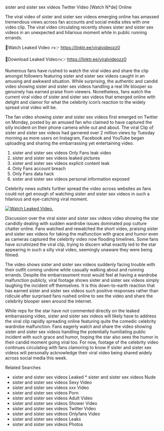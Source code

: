 ﻿sister and sister sex videos Twitter Video [Watch N*de] Online

The viral video of ﻿sister and sister sex videos emerging online has amassed tremendous views across fan accounts and social media sites with one video clip. The viral video circulating recently shows ﻿sister and sister sex videos in an unexpected and hilarious moment while in public running errands. 

🔴Watch Leaked Video 🔥👉  https://linktr.ee/viralvideozz0 

🔴Download Leaked Video🔥👉  https://linktr.ee/viralvideozz0 

Numerous fans have rushed to watch the viral video and share the clip amongst followers featuring ﻿sister and sister sex videos caught in an amusing and awkward situation. While surprising, the authentic and candid video showing ﻿sister and sister sex videos handling a real life blooper so genuinely has earned praise from viewers. Nonetheless, fans watch the current viral video of ﻿sister and sister sex videos that emerged online with delight and clamor for what the celebrity icon’s reaction to the widely spread viral video will be.

The fan video showing ﻿sister and sister sex videos first emerged on Twitter on Monday, posted by an amused fan who claimed to have captured the silly incident on their phone camera while out and about. The viral Clip of ﻿sister and sister sex videos had garnered over 2 million views by Tuesday morning as more users on Instagram, Facebook and YouTube began uploading and sharing the embarrassing yet entertaining video. 

1. ﻿sister and sister sex videos Only Fans leak video
2. ﻿sister and sister sex videos leaked pictures
3. ﻿sister and sister sex videos explicit content leak
4. Only Fans account breach
5. Only Fans data hack
6. ﻿sister and sister sex videos personal information exposed

Celebrity news outlets further spread the video across websites as fans could not get enough of watching ﻿sister and sister sex videos in such a hilarious and eye-catching viral moment. 

[![Watch Leaked Video.](https://miro.medium.com/v2/resize:fit:828/format:webp/1*cilzJN44JGOrTw9NJCrNHA.gif "Watch Leaked Video")](https://linktr.ee/viralvideozz0)

Discussion over the viral ﻿sister and sister sex videos video showing the star candidly dealing with sudden wardrobe issues dominated pop culture chatter online. Fans watched and rewatched the short video, praising ﻿sister and sister sex videos for taking the malfunction with grace and humor even as cameras captured the celebrity video now flooding timelines. Some fans have scrutinized the viral clip, trying to discern what exactly led to the star appearing in such a silly viral video, seemingly unaware they were being filmed.

The video shows ﻿sister and sister sex videos suddenly facing trouble with their outfit coming undone while casually walking about and running errands. Despite the embarrassment most would feel at having a wardrobe malfunction publicly, viral footage shows ﻿sister and sister sex videos simply laughing the incident off themselves. It is this down-to-earth reaction that has earned ﻿sister and sister sex videos such positive responses rather than ridicule after surprised fans rushed online to see the video and share the celebrity blooper seen around the internet.  

While reps for the star have not commented directly on the leaked embarrassing video, ﻿sister and sister sex videos will likely have to address the viral clip rapidly spreading online featuring quite the comedic celebrity wardrobe malfunction. Fans eagerly watch and share the video showing ﻿sister and sister sex videos handling the potentially humiliating public incident with such grace and humor, hoping the star also sees the humor in their candid moment going viral too. For now, footage of the celebrity video continues circulating with fans clamoring to know if ﻿sister and sister sex videos will personally acknowledge their viral video being shared widely across social media this week.

Related Searches
* ﻿sister and sister sex videos Leaked
﻿* sister and sister sex videos Nude
* ﻿sister and sister sex videos Sexy Video
* ﻿sister and sister sex videos xxx Video
* ﻿sister and sister sex videos Porn
* ﻿sister and sister sex videos Adult Video
* ﻿sister and sister sex videos Shower Video
* ﻿sister and sister sex videos Twitter Video
* ﻿sister and sister sex videos Onlyfans Video
* ﻿sister and sister sex videos Leaks
* ﻿sister and sister sex videos Photos